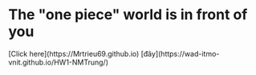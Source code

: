 <h1>The "one piece" world is in front of you</h1>
[Click here](https://Mrtrieu69.github.io)
[đây](https://wad-itmo-vnit.github.io/HW1-NMTrung/)
